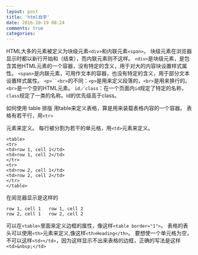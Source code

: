 ```yaml
---
layout: post
title: 'html自学'
date: 2016-10-19 08:24
comments: true
categories: 
---
```

HTML大多的元素被定义为块级元素`<div>`和内联元素`<span>`。
块级元素在浏览器显示时都以新行开始和（结束），而内联元素则不这样。
`<div>`是块级元素，是包含其他HTML元素的一个容器，没有特定的含义，用于对大的内容块设置样式属性。
`<span>`是内联元素，可用作文本的容器，也没有特定的含义，用于部分文本设置样式属性。
`<p>``<br>`的不同：`<p>`是用来定义段落的，`<br>`是用来换行的。
`<br>`是一个空的HTML元素。
`id`／`class`：在一个页面内`id`规定了特定的名称，`class`规定了一类的名称。id的优先级高于class。

如何使用 table 排版
用table来定义表格，算是用来装载表格内容的一个容器。
表格有若干行，用`<tr>`

元素来定义。
每行被分割为若干的单元格，用`<td>`元素来定义。
```
<table>
<tr>
<td>row 1, cell 1</td>
<td>row 1, cell 2</td>
</tr>
<tr>
<td>row 2, cell 1</td>
<td>row 2, cell 2</td>
</tr>
</table>
```
在阅览器显示是这样的
```
row 1, cell 1	row 1, cell 2
row 2, cell 1	row 2, cell 2
```
可以在`<table>`里面来定义边框的属性，像这样`<table border="1">`。
表格的表头可以使用`<th>`元素来定义,像这样`<th>Heading</th>`。
要想使一个单元格为空，不可以这样`<td></td>`，因为这样显示不出来表格的边框，正确的写法是这样`<td>&nbsp;</td>`